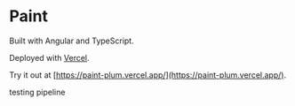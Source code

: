 # Paint

Built with Angular and TypeScript.

Deployed with [Vercel](https://vercel.com).

Try it out at [https://paint-plum.vercel.app/](https://paint-plum.vercel.app/).

testing pipeline